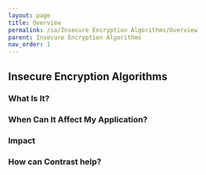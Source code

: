 ```yaml
---
layout: page
title: Overview
permalink: /io/Insecure Encryption Algorithms/Overview
parent: Insecure Encryption Algorithms
nav_order: 1
---
```


## Insecure Encryption Algorithms

### What Is It?





### When Can It Affect My Application?





### Impact


### How can Contrast help?



